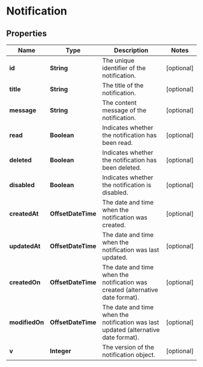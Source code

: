 

# Notification


## Properties

| Name | Type | Description | Notes |
|------------ | ------------- | ------------- | -------------|
|**id** | **String** | The unique identifier of the notification. |  [optional] |
|**title** | **String** | The title of the notification. |  [optional] |
|**message** | **String** | The content message of the notification. |  [optional] |
|**read** | **Boolean** | Indicates whether the notification has been read. |  [optional] |
|**deleted** | **Boolean** | Indicates whether the notification has been deleted. |  [optional] |
|**disabled** | **Boolean** | Indicates whether the notification is disabled. |  [optional] |
|**createdAt** | **OffsetDateTime** | The date and time when the notification was created. |  [optional] |
|**updatedAt** | **OffsetDateTime** | The date and time when the notification was last updated. |  [optional] |
|**createdOn** | **OffsetDateTime** | The date and time when the notification was created (alternative date format). |  [optional] |
|**modifiedOn** | **OffsetDateTime** | The date and time when the notification was last updated (alternative date format). |  [optional] |
|**v** | **Integer** | The version of the notification object. |  [optional] |



